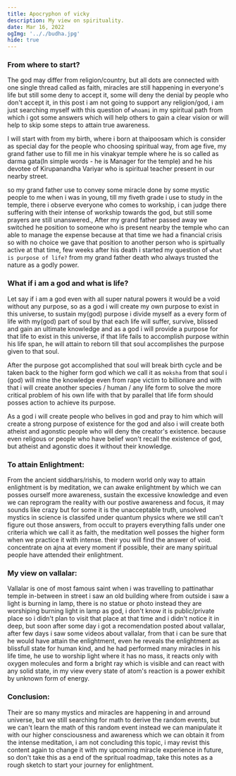 ```yaml
---
title: Apocryphon of vicky
description: My view on spirituality.
date: Mar 16, 2022
ogImg: '.././budha.jpg'
hide: true
---
```


### From where to start?

The god may differ from religion/country, but all dots are connected with one single thread called as faith, miracles are still happening in everyone's life but still some deny to accept it, some will deny the denial by people who don't accept it, in this post i am not going to support any religion/god, i am just searching myself with this question of `whoami` in my spiritual path from which i got some answers which will help others to gain a clear vision or  will help to skip some steps to attain true awareness.

I will start with from my birth, where i born at thaipoosam which is consider as special day for the people who choosing spiritual way, from age five, my grand father use to fill me in his vinakyar temple where he is so called as darma gata(In simple words - he is Manager for the temple) and he his devotee of Kirupanandha Variyar who is spiritual teacher present in our nearby street.

so my grand father use to convey some miracle done by some mystic people to me when i was in young, till my fiveth grade i use to study in the temple, there i observe everyone who comes to workship, i can judge there suffering with their intense of workship towards the god, but still some prayers are still unanswered., After my grand father passed away we switched he position to someone who is present nearby the temple who can able to manage the expense because at that time we had a financial crisis so with no choice we gave that position to another person who is spirtually active at that time, few weeks after his death i started my question of `what is purpose of life?` from my grand father death who always trusted the nature as a godly power.


### What if i am a god and what is life?

Let say if i am a god even with all super natural powers it would be a void without any purpose, so as a god
i will create my own purpose to exist in this universe, to sustain my(god) purpose i divide myself as a every form of life with my(god) part of soul by that each life will suffer, survive, blissed and gain an ultimate knowledge and as a god i will provide a purpose for that life to exist in this universe, if that life fails to accomplish purpose within his life span, he will attain to reborn till that soul accomplishes the purpose given to that soul.

After the purpose got accomplished that soul will break birth cycle and be taken back to the higher form god which we call it as `moksha` from that soul i (god) will mine the knowledge even from rape victim to billionare and with that i will create another species / human / any life form to solve the more critical problem of his own life with that by parallel that life form should posses action to achieve its purpose.

As a god i will create people who belives in god and pray to him which will create a strong purpose of existence for the god and also i will create both atheist and agonstic people who will deny the creator's existence. because even religous or people who have belief won't recall the existence of god, but atheist and agonstic does it without their knowledge.

### To attain Enlightment:

From the ancient siddhars/rishis, to modern world only way to attain enlightment is by meditation, we can awake enlightment by which we can posses ourself more awareness, sustain the excessive knowledge and even we can reprogram the reality with our postive awareness and focus, it may sounds like crazy but for some it is the unacceptable truth, unsolved mystics in science is classifed under quantum physics where we still can't figure out those answers, from occult to prayers everything falls under one criteria which we call it as faith, the meditation well posses the higher form when we practice it with intense. their you will find the answer of void. concentrate on ajna at every moment if possible, their are many spiritual people have attended their enlightment.

### My view on vallalar:

Vallalar is one of most famous saint when i was travelling to pattinathar temple in-between in street i saw an old building where from outside i saw a light is burning in lamp, there is no statue or photo instead they are worshiping burning light in lamp as god, i don't know it is public/private place so i didn't plan to visit that place at that time and i didn't notice it in deep, but soon after some day i got a recomendation posted about vallalar, after few days i saw some videos about vallalar, from that i can be sure that he would have attain the enlightment, even he reveals the enlightment as blissfull state for human kind, and he had performed many miracles in his life time, he use to worship light where it has no mass, it reacts only with oxygen molecules and form a bright ray which is visible and can react with any solid state,
in my view every state of atom's reaction is a power exhibit by unknown form of energy.

### Conclusion:

Their are so many mystics and miracles are happening in and arround universe, but we still searching for math to derive the random events, but we can't learn the math of this random event instead we can manipulate it with our higher consciousness and awareness which we can obtain it from the intense meditation, i am not concluding this topic, i may revist this content again to change it with my upcoming miracle experience in future, so don't take this as a end of the spritual roadmap, take this notes as a rough sketch to start your journey for enlightment.



